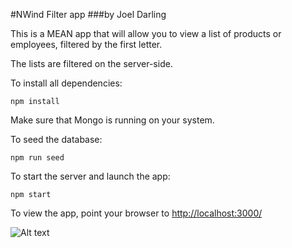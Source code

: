 #NWind Filter  app
###by Joel Darling

This is a MEAN app that will allow you to view a list of products or employees, filtered by the first letter.

The lists are filtered on the server-side.

To install all dependencies:
```
npm install
```

Make sure that Mongo is running on your system. 

To seed the database:
```
npm run seed
```


To start the server and launch the app:
```
npm start
```

To view the app, point your browser to [http://localhost:3000/](http://localhost:3000/)

![Alt text](/angulardemo.gif?raw=true "demo")
